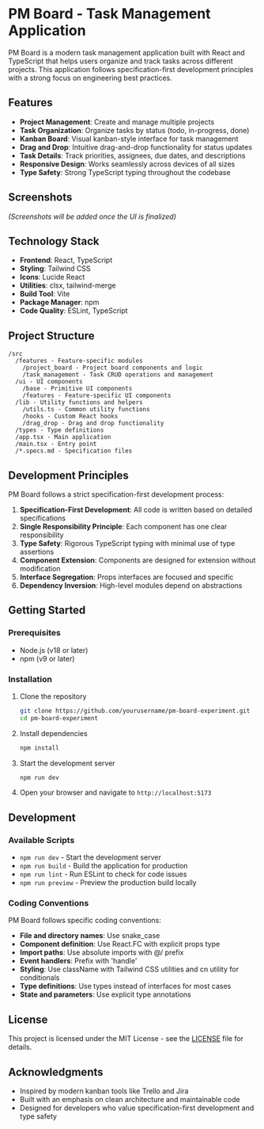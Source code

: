 # PM Board - Task Management Application

PM Board is a modern task management application built with React and TypeScript that helps users organize and track tasks across different projects. This application follows specification-first development principles with a strong focus on engineering best practices.

## Features

- **Project Management**: Create and manage multiple projects
- **Task Organization**: Organize tasks by status (todo, in-progress, done)
- **Kanban Board**: Visual kanban-style interface for task management
- **Drag and Drop**: Intuitive drag-and-drop functionality for status updates
- **Task Details**: Track priorities, assignees, due dates, and descriptions
- **Responsive Design**: Works seamlessly across devices of all sizes
- **Type Safety**: Strong TypeScript typing throughout the codebase

## Screenshots

*(Screenshots will be added once the UI is finalized)*

## Technology Stack

- **Frontend**: React, TypeScript
- **Styling**: Tailwind CSS
- **Icons**: Lucide React
- **Utilities**: clsx, tailwind-merge
- **Build Tool**: Vite
- **Package Manager**: npm
- **Code Quality**: ESLint, TypeScript

## Project Structure

```
/src
  /features - Feature-specific modules
    /project_board - Project board components and logic
    /task_management - Task CRUD operations and management
  /ui - UI components
    /base - Primitive UI components
    /features - Feature-specific UI components
  /lib - Utility functions and helpers
    /utils.ts - Common utility functions
    /hooks - Custom React hooks
    /drag_drop - Drag and drop functionality
  /types - Type definitions
  /app.tsx - Main application
  /main.tsx - Entry point
  /*.specs.md - Specification files
```

## Development Principles

PM Board follows a strict specification-first development process:

1. **Specification-First Development**: All code is written based on detailed specifications
2. **Single Responsibility Principle**: Each component has one clear responsibility
3. **Type Safety**: Rigorous TypeScript typing with minimal use of type assertions
4. **Component Extension**: Components are designed for extension without modification
5. **Interface Segregation**: Props interfaces are focused and specific
6. **Dependency Inversion**: High-level modules depend on abstractions

## Getting Started

### Prerequisites

- Node.js (v18 or later)
- npm (v9 or later)

### Installation

1. Clone the repository
   ```bash
   git clone https://github.com/yourusername/pm-board-experiment.git
   cd pm-board-experiment
   ```

2. Install dependencies
   ```bash
   npm install
   ```

3. Start the development server
   ```bash
   npm run dev
   ```

4. Open your browser and navigate to `http://localhost:5173`

## Development

### Available Scripts

- `npm run dev` - Start the development server
- `npm run build` - Build the application for production
- `npm run lint` - Run ESLint to check for code issues
- `npm run preview` - Preview the production build locally

### Coding Conventions

PM Board follows specific coding conventions:

- **File and directory names**: Use snake_case
- **Component definition**: Use React.FC with explicit props type
- **Import paths**: Use absolute imports with @/ prefix
- **Event handlers**: Prefix with 'handle'
- **Styling**: Use className with Tailwind CSS utilities and cn utility for conditionals
- **Type definitions**: Use types instead of interfaces for most cases
- **State and parameters**: Use explicit type annotations

## License

This project is licensed under the MIT License - see the [LICENSE](LICENSE) file for details.

## Acknowledgments

- Inspired by modern kanban tools like Trello and Jira
- Built with an emphasis on clean architecture and maintainable code
- Designed for developers who value specification-first development and type safety
